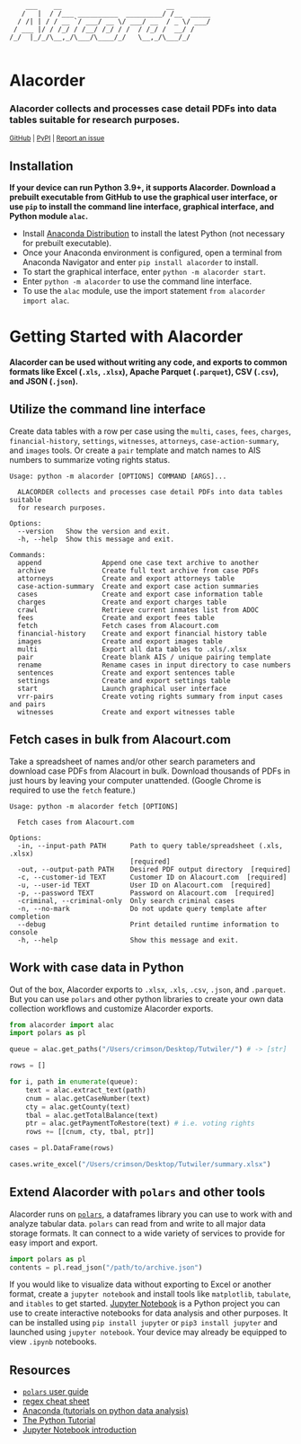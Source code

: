 ```
    ___    __                          __         
   /   |  / /___ __________  _________/ /__  _____
  / /| | / / __ `/ ___/ __ \/ ___/ __  / _ \/ ___/
 / ___ |/ / /_/ / /__/ /_/ / /  / /_/ /  __/ /    
/_/  |_/_/\__,_/\___/\____/_/   \__,_/\___/_/     
                                                  
```
# **Alacorder**
### Alacorder collects and processes case detail PDFs into data tables suitable for research purposes.

<sup>[GitHub](https://github.com/sbrobson959/alacorder)  | [PyPI](https://pypi.org/project/alacorder/)     | [Report an issue](mailto:sbrobson@crimson.ua.edu)
</sup>

## **Installation**

**If your device can run Python 3.9+, it supports Alacorder. Download a prebuilt executable from GitHub to use the graphical user interface, or use `pip` to install the command line interface, graphical interface, and Python module `alac`.**

* Install [Anaconda Distribution](https://www.anaconda.com/products/distribution) to install the latest Python (not necessary for prebuilt executable). 
* Once your Anaconda environment is configured, open a terminal from Anaconda Navigator and enter `pip install alacorder` to install.
* To start the graphical interface, enter `python -m alacorder start`.
* Enter `python -m alacorder` to use the command line interface.
* To use the `alac` module, use the import statement `from alacorder import alac`.

# Getting Started with Alacorder

#### **Alacorder can be used without writing any code, and exports to common formats like Excel (`.xls`, `.xlsx`), Apache Parquet (`.parquet`), CSV (`.csv`), and JSON (`.json`).**

## Utilize the command line interface

Create data tables with a row per case using the `multi`, `cases`, `fees`, `charges`, `financial-history`, `settings`, `witnesses`, `attorneys`, `case-action-summary`, and `images` tools. Or create a `pair` template and match names to AIS numbers to summarize voting rights status. 

```
Usage: python -m alacorder [OPTIONS] COMMAND [ARGS]...

  ALACORDER collects and processes case detail PDFs into data tables suitable
  for research purposes.

Options:
  --version   Show the version and exit.
  -h, --help  Show this message and exit.

Commands:
  append               Append one case text archive to another
  archive              Create full text archive from case PDFs
  attorneys            Create and export attorneys table
  case-action-summary  Create and export case action summaries
  cases                Create and export case information table
  charges              Create and export charges table
  crawl                Retrieve current inmates list from ADOC
  fees                 Create and export fees table
  fetch                Fetch cases from Alacourt.com
  financial-history    Create and export financial history table
  images               Create and export images table
  multi                Export all data tables to .xls/.xlsx
  pair                 Create blank AIS / unique pairing template
  rename               Rename cases in input directory to case numbers
  sentences            Create and export sentences table
  settings             Create and export settings table
  start                Launch graphical user interface
  vrr-pairs            Create voting rights summary from input cases and pairs
  witnesses            Create and export witnesses table
```

## Fetch cases in bulk from Alacourt.com 

Take a spreadsheet of names and/or other search parameters and download case PDFs from Alacourt in bulk. Download thousands of PDFs in just hours by leaving your computer unattended. (Google Chrome is required to use the `fetch` feature.)

```
Usage: python -m alacorder fetch [OPTIONS]

  Fetch cases from Alacourt.com

Options:
  -in, --input-path PATH      Path to query table/spreadsheet (.xls, .xlsx)
                              [required]
  -out, --output-path PATH    Desired PDF output directory  [required]
  -c, --customer-id TEXT      Customer ID on Alacourt.com  [required]
  -u, --user-id TEXT          User ID on Alacourt.com  [required]
  -p, --password TEXT         Password on Alacourt.com  [required]
  -criminal, --criminal-only  Only search criminal cases
  -n, --no-mark               Do not update query template after completion
  --debug                     Print detailed runtime information to console
  -h, --help                  Show this message and exit.
```


## **Work with case data in Python**


Out of the box, Alacorder exports to `.xlsx`, `.xls`, `.csv`, `.json`, and `.parquet`. But you can use `polars` and other python libraries to create your own data collection workflows and customize Alacorder exports. 


```python
from alacorder import alac
import polars as pl

queue = alac.get_paths("/Users/crimson/Desktop/Tutwiler/") # -> [str]

rows = []

for i, path in enumerate(queue):
    text = alac.extract_text(path)
    cnum = alac.getCaseNumber(text)
    cty = alac.getCounty(text)
    tbal = alac.getTotalBalance(text)
    ptr = alac.getPaymentToRestore(text) # i.e. voting rights
    rows += [[cnum, cty, tbal, ptr]]

cases = pl.DataFrame(rows)

cases.write_excel("/Users/crimson/Desktop/Tutwiler/summary.xlsx")

```

## Extend Alacorder with `polars` and other tools

Alacorder runs on [`polars`](https://github.com/pola-rs/polars), a dataframes library you can use to work with and analyze tabular data. `polars` can read from and write to all major data storage formats. It can connect to a wide variety of services to provide for easy import and export.

```python
import polars as pl
contents = pl.read_json("/path/to/archive.json")
```

If you would like to visualize data without exporting to Excel or another format, create a `jupyter notebook` and install tools like `matplotlib`, `tabulate`, and `itables` to get started. [Jupyter Notebook](https://docs.jupyter.org/en/latest/start/index.html) is a Python project you can use to create interactive notebooks for data analysis and other purposes. It can be installed using `pip install jupyter` or `pip3 install jupyter` and launched using `jupyter notebook`. Your device may already be equipped to view `.ipynb` notebooks. 

## **Resources**
* [`polars` user guide](https://pola-rs.github.io/polars-book/user-guide/index.html)
* [regex cheat sheet](https://www.rexegg.com/regex-quickstart.html)
* [Anaconda (tutorials on python data analysis)](https://www.anaconda.com/open-source)
* [The Python Tutorial](https://docs.python.org/3/tutorial/)
* [Jupyter Notebook introduction](https://realpython.com/jupyter-notebook-introduction/)
